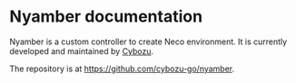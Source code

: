 # Nyamber documentation

Nyamber is a custom controller to create Neco environment.
It is currently developed and maintained by [Cybozu](https://cybozu-global.com/).

The repository is at <https://github.com/cybozu-go/nyamber>.
